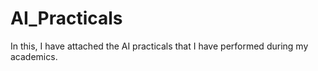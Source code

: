# AI_Practicals
In this, I have attached the AI practicals that I have performed during my academics.

